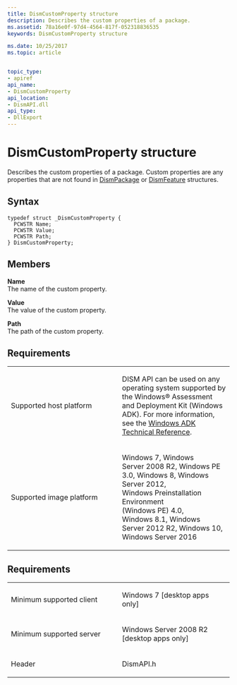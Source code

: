 ```yaml
---
title: DismCustomProperty structure
description: Describes the custom properties of a package.
ms.assetid: 78a16e0f-97d4-4564-817f-052318836535
keywords: DismCustomProperty structure

ms.date: 10/25/2017
ms.topic: article


topic_type: 
- apiref
api_name: 
- DismCustomProperty
api_location: 
- DismAPI.dll
api_type: 
- DllExport
---
```


# DismCustomProperty structure


Describes the custom properties of a package. Custom properties are any properties that are not found in [DismPackage](dismpackage-structure.md) or [DismFeature](dismfeature-structure.md) structures.

Syntax
---

```
typedef struct _DismCustomProperty {
  PCWSTR Name;
  PCWSTR Value;
  PCWSTR Path;
} DismCustomProperty;
```

Members
----

**Name**  
The name of the custom property.

**Value**  
The value of the custom property.

**Path**  
The path of the custom property.

## <span id="Requirements"></span><span id="requirements"></span><span id="REQUIREMENTS"></span>Requirements


<table>
<colgroup>
<col width="50%" />
<col width="50%" />
</colgroup>
<tbody>
<tr class="odd">
<td><p>Supported host platform</p></td>
<td><p>DISM API can be used on any operating system supported by the Windows® Assessment and Deployment Kit (Windows ADK). For more information, see the <a href="http://go.microsoft.com/fwlink/?LinkId=206587" data-raw-source="[Windows ADK Technical Reference](http://go.microsoft.com/fwlink/?LinkId=206587)">Windows ADK Technical Reference</a>.</p></td>
</tr>
<tr class="even">
<td><p>Supported image platform</p></td>
<td><p>Windows 7, Windows Server 2008 R2, Windows PE 3.0, Windows 8, Windows Server 2012, Windows Preinstallation Environment (Windows PE) 4.0, Windows 8.1, Windows Server 2012 R2, Windows 10, Windows Server 2016</p></td>
</tr>
</tbody>
</table>

 

Requirements
---------

<table>
<colgroup>
<col width="50%" />
<col width="50%" />
</colgroup>
<tbody>
<tr class="odd">
<td><p>Minimum supported client</p></td>
<td><p>Windows 7 [desktop apps only]</p></td>
</tr>
<tr class="even">
<td><p>Minimum supported server</p></td>
<td><p>Windows Server 2008 R2 [desktop apps only]</p></td>
</tr>
<tr class="odd">
<td><p>Header</p></td>
<td>DismAPI.h</td>
</tr>
</tbody>
</table>

 

 




